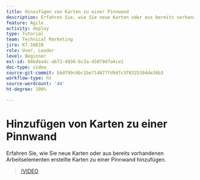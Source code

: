 ```yaml
---
title: Hinzufügen von Karten zu einer Pinnwand
description: Erfahren Sie, wie Sie neue Karten oder aus bereits vorhandenen Arbeitselementen erstellte Karten zu einer Pinnwand hinzufügen.
feature: Agile
activity: deploy
type: Tutorial
team: Technical Marketing
jira: KT-10810
role: User, Leader
level: Beginner
exl-id: 86bdeadc-ab72-4936-bc3a-45079d7a4ce1
doc-type: video
source-git-commit: bbdf99c6bc1be714077fd94fc3f8325394de36b3
workflow-type: ht
source-wordcount: '44'
ht-degree: 100%

---
```


# Hinzufügen von Karten zu einer Pinnwand

Erfahren Sie, wie Sie neue Karten oder aus bereits vorhandenen Arbeitselementen erstellte Karten zu einer Pinnwand hinzufügen.

>[!VIDEO](https://video.tv.adobe.com/v/3423050/?quality=12&learn=on&enablevpops=1&captions=ger)
